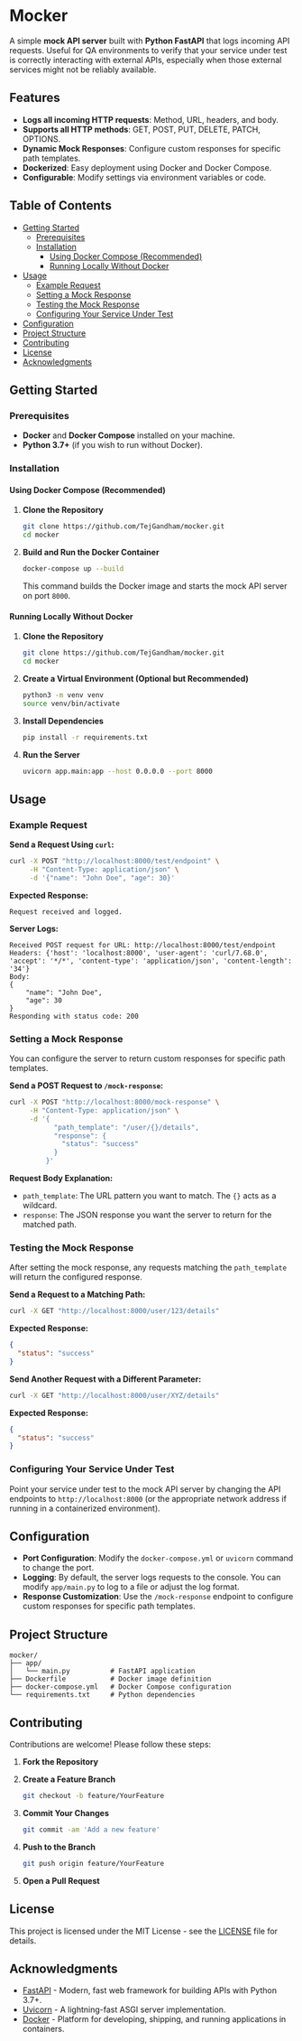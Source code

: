 # Mocker

A simple **mock API server** built with **Python FastAPI** that logs incoming API requests. Useful for QA environments to verify that your service under test is correctly interacting with external APIs, especially when those external services might not be reliably available.

## Features

- **Logs all incoming HTTP requests**: Method, URL, headers, and body.
- **Supports all HTTP methods**: GET, POST, PUT, DELETE, PATCH, OPTIONS.
- **Dynamic Mock Responses**: Configure custom responses for specific path templates.
- **Dockerized**: Easy deployment using Docker and Docker Compose.
- **Configurable**: Modify settings via environment variables or code.

## Table of Contents

- [Getting Started](#getting-started)
  - [Prerequisites](#prerequisites)
  - [Installation](#installation)
    - [Using Docker Compose (Recommended)](#using-docker-compose-recommended)
    - [Running Locally Without Docker](#running-locally-without-docker)
- [Usage](#usage)
  - [Example Request](#example-request)
  - [Setting a Mock Response](#setting-a-mock-response)
  - [Testing the Mock Response](#testing-the-mock-response)
  - [Configuring Your Service Under Test](#configuring-your-service-under-test)
- [Configuration](#configuration)
- [Project Structure](#project-structure)
- [Contributing](#contributing)
- [License](#license)
- [Acknowledgments](#acknowledgments)

## Getting Started

### Prerequisites

- **Docker** and **Docker Compose** installed on your machine.
- **Python 3.7+** (if you wish to run without Docker).

### Installation

#### Using Docker Compose (Recommended)

1. **Clone the Repository**

   ```bash
   git clone https://github.com/TejGandham/mocker.git
   cd mocker
   ```

2. **Build and Run the Docker Container**

   ```bash
   docker-compose up --build
   ```

   This command builds the Docker image and starts the mock API server on port `8000`.

#### Running Locally Without Docker

1. **Clone the Repository**

   ```bash
   git clone https://github.com/TejGandham/mocker.git
   cd mocker
   ```

2. **Create a Virtual Environment (Optional but Recommended)**

   ```bash
   python3 -m venv venv
   source venv/bin/activate
   ```

3. **Install Dependencies**

   ```bash
   pip install -r requirements.txt
   ```

4. **Run the Server**

   ```bash
   uvicorn app.main:app --host 0.0.0.0 --port 8000
   ```

## Usage

### Example Request

**Send a Request Using `curl`:**

```bash
curl -X POST "http://localhost:8000/test/endpoint" \
     -H "Content-Type: application/json" \
     -d '{"name": "John Doe", "age": 30}'
```

**Expected Response:**

```
Request received and logged.
```

**Server Logs:**

```
Received POST request for URL: http://localhost:8000/test/endpoint
Headers: {'host': 'localhost:8000', 'user-agent': 'curl/7.68.0', 'accept': '*/*', 'content-type': 'application/json', 'content-length': '34'}
Body:
{
    "name": "John Doe",
    "age": 30
}
Responding with status code: 200
```

### Setting a Mock Response

You can configure the server to return custom responses for specific path templates.

**Send a POST Request to `/mock-response`:**

```bash
curl -X POST "http://localhost:8000/mock-response" \
     -H "Content-Type: application/json" \
     -d '{
           "path_template": "/user/{}/details",
           "response": {
             "status": "success"
           }
         }'
```

**Request Body Explanation:**

- `path_template`: The URL pattern you want to match. The `{}` acts as a wildcard.
- `response`: The JSON response you want the server to return for the matched path.

### Testing the Mock Response

After setting the mock response, any requests matching the `path_template` will return the configured response.

**Send a Request to a Matching Path:**

```bash
curl -X GET "http://localhost:8000/user/123/details"
```

**Expected Response:**

```json
{
  "status": "success"
}
```

**Send Another Request with a Different Parameter:**

```bash
curl -X GET "http://localhost:8000/user/XYZ/details"
```

**Expected Response:**

```json
{
  "status": "success"
}
```

### Configuring Your Service Under Test

Point your service under test to the mock API server by changing the API endpoints to `http://localhost:8000` (or the appropriate network address if running in a containerized environment).

## Configuration

- **Port Configuration**: Modify the `docker-compose.yml` or `uvicorn` command to change the port.
- **Logging**: By default, the server logs requests to the console. You can modify `app/main.py` to log to a file or adjust the log format.
- **Response Customization**: Use the `/mock-response` endpoint to configure custom responses for specific path templates.

## Project Structure

```
mocker/
├── app/
│   └── main.py          # FastAPI application
├── Dockerfile           # Docker image definition
├── docker-compose.yml   # Docker Compose configuration
└── requirements.txt     # Python dependencies
```

## Contributing

Contributions are welcome! Please follow these steps:

1. **Fork the Repository**
2. **Create a Feature Branch**

   ```bash
   git checkout -b feature/YourFeature
   ```

3. **Commit Your Changes**

   ```bash
   git commit -am 'Add a new feature'
   ```

4. **Push to the Branch**

   ```bash
   git push origin feature/YourFeature
   ```

5. **Open a Pull Request**

## License

This project is licensed under the MIT License - see the [LICENSE](LICENSE) file for details.

## Acknowledgments

- [FastAPI](https://fastapi.tiangolo.com/) - Modern, fast web framework for building APIs with Python 3.7+.
- [Uvicorn](https://www.uvicorn.org/) - A lightning-fast ASGI server implementation.
- [Docker](https://www.docker.com/) - Platform for developing, shipping, and running applications in containers.
